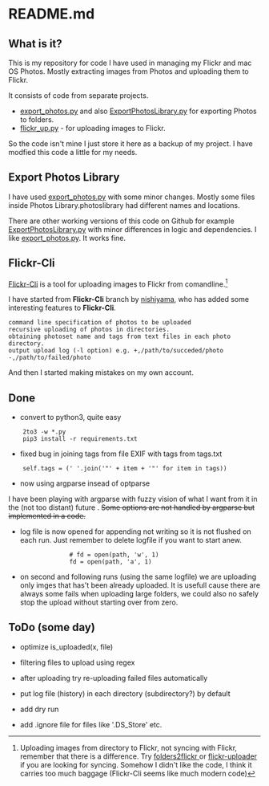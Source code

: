 # README.md


## What is it?

This is my repository for code I have used in managing my Flickr and mac OS Photos. Mostly extracting images from Photos and uploading them to Flickr.

It consists of code from separate projects.

- [export_photos.py](https://github.com/AaronVanGeffen/ExportPhotosLibrary) and also [ExportPhotosLibrary.py](https://github.com/tymmej/ExportPhotosLibrary) for exporting Photos to folders.
- [flickr_up.py](https://github.com/nisiyama/Flickr-Cli) - for uploading images to Flickr.

So the code isn't mine I just store it here as a backup of my project. I have modfied this code a little for my needs. 

## Export Photos Library

I have used [export_photos.py](https://github.com/AaronVanGeffen/ExportPhotosLibrary) with some minor changes. Mostly some files inside Photos Library.photoslibrary had different names and locations.

There are other working versions of this code on Github for example [ExportPhotosLibrary.py](https://github.com/tymmej/ExportPhotosLibrary) with minor differences in logic and dependencies. I like [export_photos.py](https://github.com/AaronVanGeffen/ExportPhotosLibrary). It works fine.

## Flickr-Cli

[Flickr-Cli](https://github.com/jmahmood/Flickr-Cli) is a tool for uploading images to Flickr from comandline.[^1] 

[^1]: Uploading images from directory to Flickr, not syncing with Flickr,  remember that there is a difference. Try [folders2flickr
](https://github.com/richq/folders2flickr) or [flickr-uploader](https://github.com/trickortweak/flickr-uploader) if you are looking for syncing. Somehow I didn't like the code, I think it carries too much baggage (Flickr-Cli seems like much modern code)

I have started from **Flickr-Cli** branch by [nishiyama](https://github.com/jmahmood/Flickr-Cli/pulls/nisiyama), who has added some interesting features to **Flickr-Cli**.

    command line specification of photos to be uploaded
    recursive uploading of photos in directories.
    obtaining photoset name and tags from text files in each photo directory.
    output upload log (-l option) e.g. +,/path/to/succeded/photo -,/path/to/failed/photo

And then I started making mistakes on my own account.

## Done

- convert to python3, quite easy
```
    2to3 -w *.py
    pip3 install -r requirements.txt
```
- fixed bug in joining tags from file EXIF with tags from tags.txt
```
    self.tags = (' '.join('"' + item + '"' for item in tags))
```
- now using argparse insead of optparse

I have been playing with argparse with fuzzy vision of what I want from it in the (not too distant) future . ~~Some options are not handled by argparse but implemented in a code.~~

- log file is now opened for appending not writing so it is not flushed on each run. Just remember to delete logfile if you want to start anew.
```
                 # fd = open(path, 'w', 1)
                 fd = open(path, 'a', 1)
```
- on second and following runs (using the same logfile) we are uploading only imges that has't been already uploaded. It is usefull cause there are always some fails when uploading large folders, we could also no safely stop the upload without starting over from zero.

## ToDo (some day)

- optimize is_uploaded(x, file)

- filtering files to upload using regex

- after uploading try re-uploading failed files automatically

- put log file (history) in each directory (subdirectory?) by default

- add dry run

- add .ignore file for files like '.DS_Store' etc.
